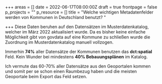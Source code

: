+++
areas = []
date = 2022-06-17T08:00:00Z
draft = true
frontpage = false
p_projects = ""
p_resource = []
title = "Welche wichtigen Metadatenfelder werden von Kommunen in Deutschland benutzt? "

+++
Diese Daten beruhen auf den Datensätzen im Musterdatenkatalog, welcher im März 2022 aktualisiert wurde. Da es bisher keine einfache Möglichkeit gibt von govdata auf eine Kommune zu schließen wurde die Zuordnung im Musterdatenkatalog manuell vollzogen. 

Immerhin **74%** aller Datensätze der Kommunen benutzen das **dct:spatial** Feld. Kein Wunder bei mindestens **40% Bebauungsplänen** im Katalog. 

Ich vermute das 60-70% aller Datensätze aus den Geoportalen kommen und somit per se schon einen Raumbezug haben und die meisten Geoportale beim Export das Feld setzen.